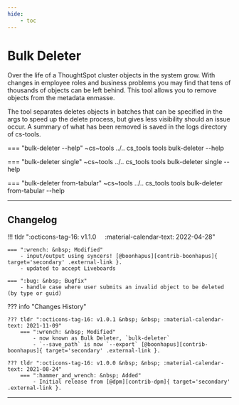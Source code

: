 ```yaml
---
hide:
    - toc
---
```


# Bulk Deleter

Over the life of a ThoughtSpot cluster objects in the system grow. With changes in
employee roles and business problems you may find that tens of thousands of objects can
be left behind. This tool allows you to remove objects from the metadata enmasse. 

The tool separates deletes objects in batches that can be specified in the args to speed
up the delete process, but gives less visibility should an issue occur. A summary of
what has been removed is saved in the logs directory of cs-tools. 

=== "bulk-deleter --help"
    ~cs~tools ../.. cs_tools tools bulk-deleter --help

=== "bulk-deleter single"
    ~cs~tools ../.. cs_tools tools bulk-deleter single --help

=== "bulk-deleter from-tabular"
    ~cs~tools ../.. cs_tools tools bulk-deleter from-tabular --help

---

## Changelog

!!! tldr ":octicons-tag-16: v1.1.0 &nbsp; &nbsp; :material-calendar-text: 2022-04-28"

    === ":wrench: &nbsp; Modified"
        - input/output using syncers! [@boonhapus][contrib-boonhapus]{ target='secondary' .external-link }.
        - updated to accept Liveboards

    === ":bug: &nbsp; Bugfix"
        - handle case where user submits an invalid object to be deleted (by type or guid)

??? info "Changes History"

    ??? tldr ":octicons-tag-16: v1.0.1 &nbsp; &nbsp; :material-calendar-text: 2021-11-09"
        === ":wrench: &nbsp; Modified"
            - now known as Bulk Deleter, `bulk-deleter`
            - `--save_path` is now `--export` [@boonhapus][contrib-boonhapus]{ target='secondary' .external-link }.

    ??? tldr ":octicons-tag-16: v1.0.0 &nbsp; &nbsp; :material-calendar-text: 2021-08-24"
        === ":hammer_and_wrench: &nbsp; Added"
            - Initial release from [@dpm][contrib-dpm]{ target='secondary' .external-link }.

---

[contrib-boonhapus]: https://github.com/boonhapus
[contrib-dpm]: https://github.com/DevinMcPherson-TS
